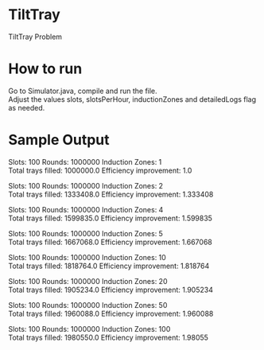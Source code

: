 # TiltTray
TiltTray Problem

# How to run
Go to Simulator.java, compile and run the file.  
Adjust the values slots, slotsPerHour, inductionZones and detailedLogs flag as needed.

# Sample Output
Slots: 100 Rounds: 1000000 Induction Zones: 1  
Total trays filled: 1000000.0 Efficiency improvement: 1.0  

Slots: 100 Rounds: 1000000 Induction Zones: 2  
Total trays filled: 1333408.0 Efficiency improvement: 1.333408 

Slots: 100 Rounds: 1000000 Induction Zones: 4  
Total trays filled: 1599835.0 Efficiency improvement: 1.599835  

Slots: 100 Rounds: 1000000 Induction Zones: 5  
Total trays filled: 1667068.0 Efficiency improvement: 1.667068  

Slots: 100 Rounds: 1000000 Induction Zones: 10  
Total trays filled: 1818764.0 Efficiency improvement: 1.818764  

Slots: 100 Rounds: 1000000 Induction Zones: 20  
Total trays filled: 1905234.0 Efficiency improvement: 1.905234  

Slots: 100 Rounds: 1000000 Induction Zones: 50  
Total trays filled: 1960088.0 Efficiency improvement: 1.960088  

Slots: 100 Rounds: 1000000 Induction Zones: 100  
Total trays filled: 1980550.0 Efficiency improvement: 1.98055  
